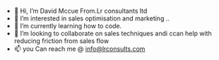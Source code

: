- 👋 Hi, I’m David Mccue From.Lr consultants ltd
- 👀 I’m interested in sales optimisation and marketing ..
- 🌱 I’m currently learning how to code. 
- 💞️ I’m looking to collaborate on sales techniques andi ccan help with reducing friction from sales flow
- 📫 you  Can reach me @ info@lrconsults.com 

<!---
Davbhoy/Davbhoy is a ✨ special ✨ repository because its `README.md` (this file) appears on your GitHub profile.
You can click the Preview link to take a look at your changes.
--->
